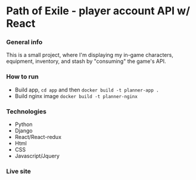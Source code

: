 # Path of Exile - player account API w/ React

### General info
This is a small project, where I'm displaying my in-game characters, equipment, inventory, and stash by "consuming" the game's API.

### How to run

* Build app, `cd app` and then `docker build -t planner-app .` 
* Build nginx image `docker build -t planner-nginx`

### Technologies
* Python
* Django
* React/React-redux
* Html
* CSS
* Javascript/Jquery

### Live site
